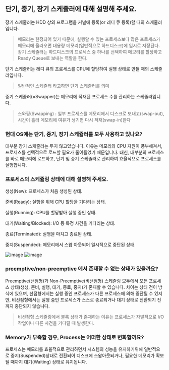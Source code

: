 ## 단기, 중기, 장기 스케쥴러에 대해 설명해 주세요.

장기 스케줄러는 HDD 상의 프로그램을 커널에 등록(or 레디 큐 등록)할 때의 스케줄러입니다.
> 메모리는 한정되어 있기 때문에, 실행할 수 있는 프로세스보다 많은 프로세스가 메모리에 올라오면 대용량 메모리(일반적으로 하드디스크)에 임시로 저장된다. 장기 스케줄러는 하드디스크의 프로세스 중 하나를 선택하여 메모리를 할당하고 Ready Queue로 보내는 역할을 한다.
> 
단기 스케줄러는 레디 큐의 프로세스를 CPU에 할당하여 실행 상태로 만들 때의 스케줄러입니다. 
> 일반적인 스케줄러 라고하면 단기 스케줄러를 의미

중기 스케줄러(=Swapper)는 메모리에 적재된 프로세스 수를 관리하는 스케줄러입니다.
>  스와핑(Swapping) : 일부 프로세스를 메모리에서 디스크로 보내고(swap-out), 시간이 흘러 메모리에 여유가 생기면 다시 적재(swap-in)한다

### 현대 OS에는 단기, 중기, 장기 스케쥴러를 모두 사용하고 있나요?

대부분 장기 스케줄러는 두지 않고있습니다. 이유는 메모리와 CPU 자원이 풍부해져서, 프로세스를 선택적으로 로드할 필요가 줄어들었기 때문입니다.
대신, 대부분의 프로세스를 바로 메모리에 로드하고, 단기 및 중기 스케줄러로 관리하여 효율적으로 프로세스를 실행합니다.

### 프로세스의 스케쥴링 상태에 대해 설명해 주세요.

생성(New): 프로세스가 처음 생성된 상태.

준비(Ready): 실행을 위해 CPU 할당을 기다리는 상태.

실행(Running): CPU를 할당받아 실행 중인 상태.

대기(Waiting/Blocked): I/O 등 특정 사건을 기다리는 상태.

종료(Terminated): 실행을 마치고 종료된 상태.

중지(Suspended): 메모리에서 스왑 아웃되어 일시적으로 중단된 상태.

![image](https://github.com/user-attachments/assets/f88de1db-c442-4ec4-98e6-fd76d11dc7d9)
![image](https://github.com/user-attachments/assets/e929d545-9f57-4085-9bed-53914e0ff607)

### preemptive/non-preemptive 에서 존재할 수 없는 상태가 있을까요?

Preemptive(선점형)과 Non-Preemptive(비선점형) 스케줄링 모두에서 모든 프로세스 상태(생성, 준비, 실행, 대기, 종료, 중지)가 존재할 수 있습니다. 
차이는 상태 전이 방식에 있으며, 선점형에서는 실행 중인 프로세스가 다른 프로세스에 의해 중단될 수 있지만, 비선점형에서는 실행 중인 프로세스가 스스로 종료되거나 대기 상태로 전환되기 전까지 중단되지 않습니다.

> 비선점형 스케줄링에서 블록 상태가 존재하는 이유는 프로세스가 자발적으로 I/O 작업이나 다른 사건을 기다릴 때 발생한다. 

### Memory가 부족할 경우, Process는 어떠한 상태로 변화할까요?

프로세스는 메모리를 효율적으로 관리하면서 시스템의 성능을 유지하기위해 일반적으로 중지(Suspended)상태로 전환되어 디스크에 스왑아웃되거나, 필요한 메모리가 확보될 때까지 대기(Waiting) 상태로 유지됩니다. 
